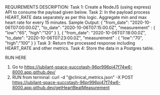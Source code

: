 REQUIREMENTS DESCRIPTION:
Task 1: Create a NodeJS (using express) API to consume the payload given below.
Task 2: In the payload process HEART_RATE data separately as per this logic. Aggregate min and max heart rate for every 15 minutes.
Sample Output:
{
	"from_date": "2020-10-06T07:00:00.0Z",
	"to_date": "2020-10-06T07:15:00.0Z",
	"measurement" : {
		"low":"65",
        "high":"120"
	}
}, {
	"from_date": "2020-10-06T07:18:00.0Z",
	"to_date": "2020-10-06T07:23:00.0Z",
	"measurement" : {
		"low":"70",
        "high":"100"
	}
}
Task 3: Return the processed response including HEART_RATE and other metrics.
Task 4: Store the data in a Postgres table.

RUN HERE
1. Go to https://jubilant-space-succotash-96pr996pj47f74w6-8000.app.github.dev/
2. RUN from terminal: curl -d "@clinical_metrics.json" -X POST https://jubilant-space-succotash-96pr996pj47f74w6-8000.app.github.dev/getHeartBeatMeasurement

